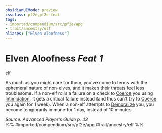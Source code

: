 ```yaml
---
obsidianUIMode: preview
cssclass: pf2e,pf2e-feat
tags:
- imported/compendium/src/pf2e/apg
- trait/ancestry/elf
aliases: ["Elven Aloofness"]
---
```

# Elven Aloofness  *Feat 1*  
[elf](elf.md)  


As much as you might care for them, you've come to terms with the ephemeral nature of non-elves, and it makes their threats feel less troublesome. If a non-elf rolls a failure on a check to [Coerce](coerce.md) you using [Intimidation](../skills.md#Intimidation), it gets a critical failure instead (and thus can't try to [Coerce](coerce.md) you again for 1 week). When a non-elf attempts to [Demoralize](demoralize.md) you, you become temporarily immune for 1 day, instead of 10 minutes.

*Source: Advanced Player's Guide p. 43*  
%% #imported/compendium/src/pf2e/apg #trait/ancestry/elf %%